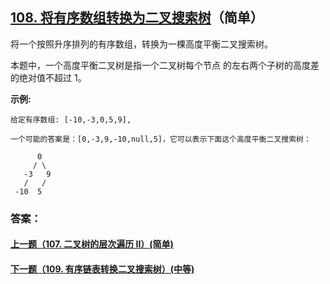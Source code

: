 ## [108. 将有序数组转换为二叉搜索树](https://leetcode-cn.com/problems/convert-sorted-array-to-binary-search-tree/)（简单）

将一个按照升序排列的有序数组，转换为一棵高度平衡二叉搜索树。

本题中，一个高度平衡二叉树是指一个二叉树每个节点 的左右两个子树的高度差的绝对值不超过 1。

**示例:**

```
给定有序数组: [-10,-3,0,5,9],

一个可能的答案是：[0,-3,9,-10,null,5]，它可以表示下面这个高度平衡二叉搜索树：

      0
     / \
   -3   9
   /   /
 -10  5
```



### 答案：



#### [上一题（107. 二叉树的层次遍历 II）(简单)](https://github.com/sdwwld/leetCode/blob/master/src/main/java/com/wld/java/leetcode/leetCode0107.md)

#### [下一题（109. 有序链表转换二叉搜索树）(中等)](https://github.com/sdwwld/leetCode/blob/master/src/main/java/com/wld/java/leetcode/leetCode0109.md)